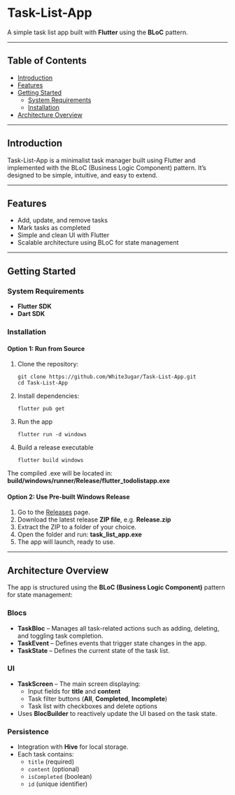 # Task-List-App

A simple task list app built with **Flutter** using the **BLoC** pattern.

---

## Table of Contents

- [Introduction](#introduction)  
- [Features](#features)  
- [Getting Started](#getting-started)  
  - [System Requirements](#system-requirements)  
  - [Installation](#installation)  
- [Architecture Overview](#architecture-overview)  

---

## Introduction

Task-List-App is a minimalist task manager built using Flutter and implemented with the BLoC (Business Logic Component) pattern. It’s designed to be simple, intuitive, and easy to extend.

---

## Features

- Add, update, and remove tasks  
- Mark tasks as completed  
- Simple and clean UI with Flutter  
- Scalable architecture using BLoC for state management

---

## Getting Started

### System Requirements

- **Flutter SDK** 
- **Dart SDK**  

### Installation
#### Option 1: Run from Source
1. Clone the repository:  
   ```shell
   git clone https://github.com/White3ugar/Task-List-App.git
   cd Task-List-App
2. Install dependencies:
   ```shell
   flutter pub get
3. Run the app
   ```shell
   flutter run -d windows
4. Build a release executable
   ```shell
   flutter build windows
The compiled .exe will be located in: 
**build/windows/runner/Release/flutter_todolistapp.exe**

#### Option 2: Use Pre-built Windows Release

1. Go to the [Releases](https://github.com/White3ugar/Task-List-App/releases) page.  
2. Download the latest release **ZIP file**, e.g. **Release.zip**
3. Extract the ZIP to a folder of your choice.  
4. Open the folder and run: **task_list_app.exe**
5. The app will launch, ready to use.

---

## Architecture Overview
The app is structured using the **BLoC (Business Logic Component)** pattern for state management:

### Blocs
- **TaskBloc** – Manages all task-related actions such as adding, deleting, and toggling task completion.  
- **TaskEvent** – Defines events that trigger state changes in the app.  
- **TaskState** – Defines the current state of the task list.

### UI
- **TaskScreen** – The main screen displaying:
  - Input fields for **title** and **content**
  - Task filter buttons (**All**, **Completed**, **Incomplete**)
  - Task list with checkboxes and delete options  
- Uses **BlocBuilder** to reactively update the UI based on the task state.

### Persistence
- Integration with **Hive** for local storage.  
- Each task contains:
  - `title` (required)
  - `content` (optional)
  - `isCompleted` (boolean)
  - `id` (unique identifier)
